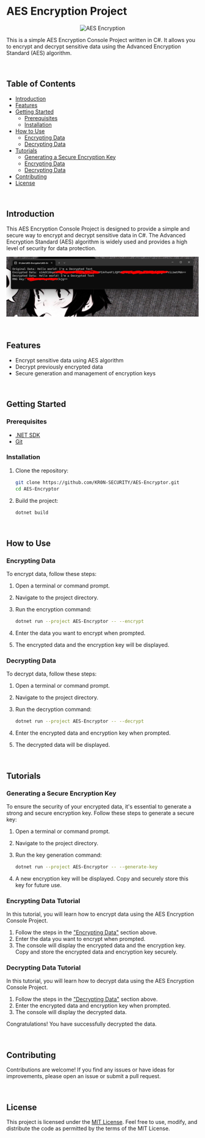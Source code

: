 # AES Encryption Project

<div align="center">
  
![AES Encryption](https://th.bing.com/th/id/R.be161fbe858f2c8a09cf1adc3bffbab9?rik=EJ5m3zjMeHgcgA&pid=ImgRaw&r=0)

</div>

This is a simple AES Encryption Console Project written in C#. It allows you to encrypt and decrypt sensitive data using the Advanced Encryption Standard (AES) algorithm.

<br/>

## Table of Contents

- [Introduction](#introduction)
- [Features](#features)
- [Getting Started](#getting-started)
  - [Prerequisites](#prerequisites)
  - [Installation](#installation)
- [How to Use](#how-to-use)
  - [Encrypting Data](#encrypting-data)
  - [Decrypting Data](#decrypting-data)
- [Tutorials](#tutorials)
  - [Generating a Secure Encryption Key](#generating-a-secure-encryption-key)
  - [Encrypting Data](#encrypting-data-tutorial)
  - [Decrypting Data](#decrypting-data-tutorial)
- [Contributing](#contributing)
- [License](#license)

<br/>

## Introduction

This AES Encryption Console Project is designed to provide a simple and secure way to encrypt and decrypt sensitive data in C#. The Advanced Encryption Standard (AES) algorithm is widely used and provides a high level of security for data protection.

![AES Encryption Example](example.png)

<br/>

## Features

- Encrypt sensitive data using AES algorithm
- Decrypt previously encrypted data
- Secure generation and management of encryption keys

<br/>

## Getting Started

### Prerequisites

- [.NET SDK](https://dotnet.microsoft.com/download)
- [Git](https://git-scm.com/downloads)

### Installation

1. Clone the repository:

   ```bash
   git clone https://github.com/KR0N-SECURITY/AES-Encryptor.git
   cd AES-Encryptor

2. Build the project:   
   ```bash
   dotnet build
   ```

<br/>

## How to Use

### Encrypting Data
To encrypt data, follow these steps:
1. Open a terminal or command prompt.
2. Navigate to the project directory.
3. Run the encryption command:
   
   ```bash
   dotnet run --project AES-Encryptor -- --encrypt
   ```
   
5. Enter the data you want to encrypt when prompted.
6. The encrypted data and the encryption key will be displayed.

### Decrypting Data
To decrypt data, follow these steps:
1. Open a terminal or command prompt.
2. Navigate to the project directory.
3. Run the decryption command:
   
   ```bash
   dotnet run --project AES-Encryptor -- --decrypt
   ```

4. Enter the encrypted data and encryption key when prompted.
5. The decrypted data will be displayed.

<br/>

## Tutorials

### Generating a Secure Encryption Key
To ensure the security of your encrypted data, it's essential to generate a strong and secure encryption key. Follow these steps to generate a secure key:
1. Open a terminal or command prompt.
2. Navigate to the project directory.
3. Run the key generation command:

   ```bash
   dotnet run --project AES-Encryptor -- --generate-key
   ```

4. A new encryption key will be displayed. Copy and securely store this key for future use.

### Encrypting Data Tutorial
In this tutorial, you will learn how to encrypt data using the AES Encryption Console Project.
1. Follow the steps in the ["Encrypting Data"](#encrypting-data) section above.
2. Enter the data you want to encrypt when prompted.
3. The console will display the encrypted data and the encryption key. Copy and store the encrypted data and encryption key securely.

### Decrypting Data Tutorial
In this tutorial, you will learn how to decrypt data using the AES Encryption Console Project.
1. Follow the steps in the ["Decrypting Data"](#decrypting-data) section above.
2. Enter the encrypted data and encryption key when prompted.
3. The console will display the decrypted data.

Congratulations! You have successfully decrypted the data.

<br/>

## Contributing

Contributions are welcome! If you find any issues or have ideas for improvements, please open an issue or submit a pull request.

<br/>

## License

This project is licensed under the [MIT License](LICENSE). Feel free to use, modify, and distribute the code as permitted by the terms of the MIT License.
